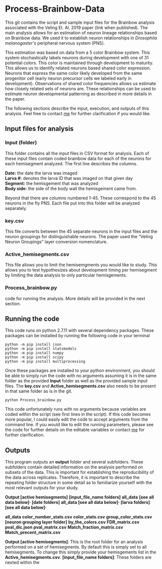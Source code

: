 # Process-Brainbow-Data
This git contains the script and sample input files for the Brainbow analysis associated with the Veling Et. Al. 2019 paper (link when published). The main analysis allows for an estimation of neuron lineage relationships based on Brainbow data. We used it to establish neuron relationships in <i>Drosophila melanogaster's</i> peripheral nervous system (PNS). 

This estimation was based on data from a 5 color Brainbow system. This system stochastically labels neurons during development with one of 31 potential colors. This color is maintained through development to maturity. This allows us to identify related neurons based shared color expression. Neurons that express the same color likely developed from the same progenitor cell (early neuron precursor cells we labeled early in development). Observations of shared color frequencies allows us estimate how closely related sets of neurons are. These relationships can be used to estimate neuron developmental patterning as described in more details in the paper.

The following sections describe the input, execution, and outputs of this analysis. Feel free to contact [me](mailto:mike.veling@gmail.com) for further clarification if you would like.

## Input files for analysis

### Input (folder)
This folder contains all the input files in CSV format for analysis. Each of these input files contain coded brainbow data for each of the neurons for each hemisegment analyzed. The first line describes the columns.

<b>Date:</b> the date the larva was imaged
<br><b>Larva #:</b> denotes the larva ID that was imaged on that given day 
<br><b>Segment:</b> the hemisgement that was analyzed
<br><b>Body side:</b> the side of the body wall the hemisgement came from.

Beyond that there are columns numbered 1-45. These correspond to the 45 neurons in the fly PNS. Each file put into this folder will be analyzed separately.

### key.csv
This file converts between the 45 separate neurons in the input files and the neuron groupings for distinguishable neurons. The paper used the “Veling Neuron Groupings” layer conversion nomenclature.

### Active_hemisegments.csv 
This file allows you to limit the hemisemgments you would like to study. This allows you to test hypothesizes about development timing per hemisegment by limiting the data analysis to only particular hemisgements.

### Process_brainbow.py
code for running the analysis. More details will be provided in the next section.

## Running the code
This code runs on python 2.7.11 with several dependency packages. These packages can be installed by running the following code in your terminal

```
python -m pip install json
python -m pip install statsmodels
python -m pip install numpy
python -m pip install scipy
python -m pip install multiprocessing
```

Once these packages are installed to your python environment, you should be able to simply run the code with no arguments assuming it is in the same folder as the provided <b>Input</b> folder as well as the provided sample input files. The <b>key.csv</b> and <b>Active_hemisegments.csv</b> also needs to be present in that same folder as is in the git.

```
python Process_brainbow.py
```

This code unfortunately runs with no arguments because variables are coded within the script (see first lines in the script). If this code becomes more popular, I could easily edit the code to accept arguments from the command line. If you would like to edit the running parameters, please see the code for further details on the editable variables or contact [me](mailto:mike.veling@gmail.com) for further clarification.

## Outputs

This program outputs an <b>output</b> folder and several subfolders. These subfolders contain detailed information on the analysis performed on subsets of the data. This is important for establishing the reproducibility of the data across replicates. Therefore, it is important to describe the repeating folder structure in some detail as to familiarize yourself with the most relevant outputs for your study.

<b>Output [active hemisegments]</b>
   <b>[input_file_name folders]</b>
      <b>all_data</b>
         <b>[see all data below]⋅</b>
      <b>[date folders]</b>
         <b>all_data</b>
            <b>[see all data below]⋅</b>
         <b>[larva folders]</b>
            <b>[see all data below]⋅</b>

<b>all_data</b>
   <b>color_number_stats.csv</b>
   <b>color_stats.csv</b>
   <b>group_color_stats.csv</b>
   <b>[neuron grouping layer folder]</b>
      <b>by_the_colors.csv</b>
      <b>FDR_matrix.csv</b>
      <b>pval_dic.json</b>
      <b>pval_matrix.csv</b>
      <b>Match_fraction_matrix.csv</b>
      <b>Match_precent_matrix.csv</b>


<b>Output [active hemisegments]</b>: This is the root folder for an analysis performed on a set of hemisegments. By default this is simply set to all hemisegments. To change this simply provide your hemisgements list in the <b>Active_hemisegments.csv</b>.
<b>[input_file_name folders]</b>: These folders are nexted within the 
